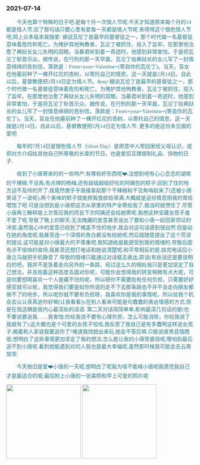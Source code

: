 ### 2021-07-14


  <p style="text-indent:2em; color: #25798a; font-family: Brush Script MT, Brush Script Std, cursive">
    今天也算个特殊的日子吧,是每个月一次情人节呢,今天才知道原来每个月的14都是情人节.应了那句话只要心里有爱每一天都是情人节呢
    来唠唠这个银色情人节吧,网上众多版本我独爱:
    据说瓦伦丁是最早的基督徒之一，那个时代做一名基督徒意味着危险和死亡。为掩护其他殉教者，瓦沦丁被抓住，投入了监牢。在那里他治愈了典狱长女儿失明的双眼。当暴君听到着一奇迹时，他感到非常害怕，于是将瓦沦丁斩首示众。据传说，在行刑的那一天早晨，瓦沦丁给典狱长的女儿写了一封情意绵绵的告别信，落款是：From+your+Valentine+(寄自你的瓦伦丁)。当天，盲女在他墓前种了一棵开红花的杏树，以寄托自己的情思，这一天就是2月14日。自此以后，基督教便把2月14日定为情人节。&oq=据说瓦伦丁是最早的基督徒之一，那个时代做一名基督徒意味着危险和死亡。为掩护其他殉教者，瓦沦丁被抓住，投入了监牢。在那里他治愈了典狱长女儿失明的双眼。当暴君听到着一奇迹时，他感到非常害怕，于是将瓦沦丁斩首示众。据传说，在行刑的那一天早晨，瓦沦丁给典狱长的女儿写了一封情意绵绵的告别信，落款是：From+your+Valentine+(寄自你的瓦伦丁)。当天，盲女在他墓前种了一棵开红花的杏树，以寄托自己的情思，这一天就是2月14日。自此以后，基督教便把2月14日定为情人节;
    更多的是这份未见面的爱吧
  </p>

  <p style="text-indent:2em; color: #25798a; font-family: Brush Script MT, Brush Script Std, cursive">
    每年的7月14日是银色情人节（silver Day）是把意中人带回家给父母认识，或把对方介绍给其他自己所尊敬的长辈的节日。也是爱侣互赠银制礼品、饰物的日子.
  </p>

  <p style="text-indent:2em; color: #25798a; font-family: Brush Script MT, Brush Script Std, cursive">
    收到了小唐寄来的的一些特产,有哪些好东西呢❤️,没想到吧有心心念念的湖南的干辣椒,干豆角,有点辣的杨梅,还有超级超级好吃的阿姨包的粽子;回到了住的地方迫不及待的开了,我竟然傻乎乎直接拿起那个干辣椒和干豆角啃起来了(还被小唐笑话了一波呢),两个美味的粽子就能把我食欲给填满,大概就是这份情意把我的胃给喂饱了吧.可是没想到是小唐把这次从家里的特产全寄给我了,我当时就愣住了,尽管小唐再三解释是上次答应我的而且下次阿姨还会给她寄呢.我想这种宝藏女孩子谁不爱了呢.导致了晚上的聊天,无法掩藏的爱意甚至说出了要和小唐一起回家领证的冲突,虽然我心中的爱意已经到了掩盖不住的地步,我会对这句话感到很自然.但是站在她的角度呢,我甚至连一个深情的告白都没有给她呢,然后就随意提出了这个荒谬的提议,这可能是对小唐最大的不尊重吧.我知道她是能感受到我的情绪的,导致后面有点不愉快的收场,我甚至还想打电话和她说清楚呢,和平常相反的是,挂完电话后小唐立马就把手机静音了.导致的情绪只能通过对话框去表达,原话(有些话还是要说明白的吧，我并不是急着走向另外的一条路，经过这么久的相处我只是更加坚定了自己想法，并且抱着这种态度去面对你呢，可能你会觉得我的转变稍微有点大呢，可是你要想啊喜欢一个人是藏不住的呢，所以呀你不需要抱有任何负担，只需要好好感受就可以呢，我觉得我们要是如你所说的走不下去那条路也不并不会走向朋友都做不了的地步，所以呢你就不要有负担呀，我喜欢你是我的事情呢，所以给我个机会去认认真真追你好嘛[让我看看]);在别人看来可能是句蠢蠢的表达情感的方式,但是在我这确是我内心最深处的话语.
    第二天对话简简单单,影响最深几句话的是(也不要说要追我……我害怕;你给我说不要有心理负担，怎么可能消除，你给我说了我就有了);这大概也是个可爱的女孩子哈哈,我反思了我自己是有多蠢啊这样追女孩子,搁着和人家说我要追你了?难道我找她出来玩,她会不答应嘛.只能说直男且情商低;想明白了这些事情更加坚定了我的想法,怎么能让我的小唐受委屈呢,哪怕到最后追不到小唐呢,看到她能遇到对的人我也是最大幸福呢,虽然那时候我可能会去云南放空.
  </p>


  <p style="text-indent:2em; color: #25798a; font-family: Brush Script MT, Brush Script Std, cursive">
    今天依旧是爱❤️小唐的一天呢,想明白了呢我为啥不能喊小唐呢我感觉我自己才是最适合的呢;最后附上小唐的一张美照和早上可爱的照片呢
  </p>

  <img src="/loveMollyrui/dariyLove/log/../mollyImage/mollyrE.jpg" style="width: 200px"/>

  <img src="/loveMollyrui/dariyLove/log/../mollyImage/mollyDariy1.jpeg" style="width: 200px"/>
  
  


